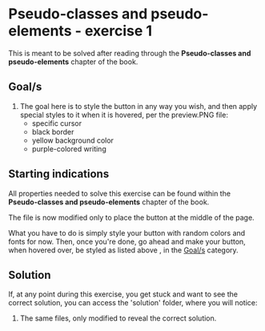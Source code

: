 # Pseudo-classes and pseudo-elements - exercise 1

This is meant to be solved after reading through the **Pseudo-classes and pseudo-elements** chapter of the book.

## Goal/s
1. The goal here is to style the button in any way you wish, and then apply special styles to it when it is hovered, per the preview.PNG file:
    - specific cursor
    - black border
    - yellow background color
    - purple-colored writing 

## Starting indications 
All properties needed to solve this exercise can be found within the **Pseudo-classes and pseudo-elements** chapter of the book. 

The file is now modified only to place the button at the middle of the page.

What you have to do is simply style your button with random colors and fonts for now.  Then, once you're done, go ahead and make your button, when hovered over, be styled as listed above , in the [Goal/s](#goals) category. 

## Solution
If, at any point during this exercise, you get stuck and want to see the correct solution, you can access the 'solution' folder, where you will notice:
1. The same files, only modified to reveal the correct solution.
